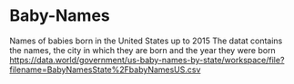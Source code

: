 # Baby-Names
Names of babies born in the United States up to 2015
The datat contains the names, the city in which they are born and the year they were born
https://data.world/government/us-baby-names-by-state/workspace/file?filename=BabyNamesState%2FbabyNamesUS.csv
